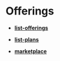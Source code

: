 <!-- loio5708056d59f44196970328836a7eb38e -->

# Offerings

-   **[list-offerings](list-offerings-8a0659f.md "")**  

-   **[list-plans](list-plans-b0e4863.md "")**  

-   **[marketplace](marketplace-ae6874a.md "")**  


